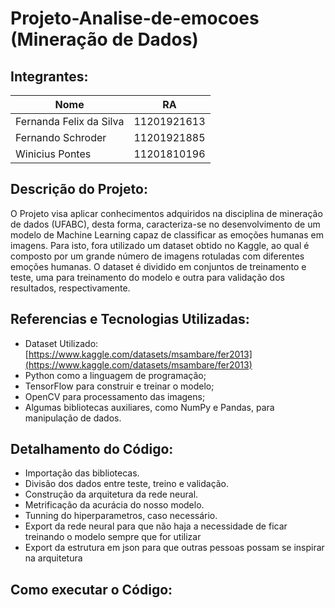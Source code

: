 # Projeto-Analise-de-emocoes (Mineração de Dados)


## Integrantes:

| Nome                               | RA          |
|------------------------------------|-------------|
| Fernanda Felix da Silva            | 11201921613 |
| Fernando Schroder                  | 11201921885 |
| Winicius Pontes                    | 11201810196 |

## Descrição do Projeto:

 O Projeto visa aplicar conhecimentos adquiridos na disciplina de mineração de dados (UFABC), desta forma, caracteriza-se no desenvolvimento de um modelo de Machine Learning capaz de classificar as emoções humanas em imagens. Para isto, fora utilizado um dataset obtido no Kaggle, ao qual é composto por um grande número de imagens rotuladas com diferentes emoções humanas. 
 O dataset é dividido em conjuntos de treinamento e teste, uma para treinamento do modelo e outra para validação dos resultados, respectivamente.

## Referencias e Tecnologias Utilizadas:

* Dataset Utilizado: [https://www.kaggle.com/datasets/msambare/fer2013](https://www.kaggle.com/datasets/msambare/fer2013)
* Python como a linguagem de programação;
* TensorFlow para construir e treinar o modelo;
* OpenCV para processamento das imagens;
* Algumas bibliotecas auxiliares, como NumPy e Pandas, para manipulação de dados.


## Detalhamento do Código:
- Importação das bibliotecas.
- Divisão dos dados entre teste, treino e validação.
- Construção da arquitetura da rede neural.
- Metrificação da acurácia do nosso modelo. 
- Tunning do hiperparametros, caso necessário.
- Export da rede neural para que não haja a necessidade de ficar treinando o modelo sempre que for utilizar
- Export da estrutura em json para que outras pessoas possam se inspirar na arquitetura

## Como executar o Código:
